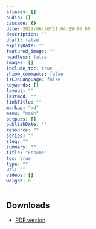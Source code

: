 ```yaml
---
aliases: []
audio: []
cascade: {}
date: 2022-06-26T21:04:19-05:00
description: ""
draft: false
expiryDate: ""
featured_image: ""
headless: false
images: []
include_toc: true
shiow_comments: false
isCJKLanguage: false
keywords: []
layout: ""
lastmod: ""
linkTitle: ""
markup: "md"
menu: "main"
outputs: []
publishDate: ""
resource: ""
series: ""
slug: ""
summary: ""
title: "Resume"
toc: true
type: ""
url: ""
videos: []
weight: 0
---
```


## Downloads

- [PDF version](https://github.com/NicholasSynovic/nsynovic.dev/raw/main/static/resumes/Nicholas_Synovic-Resume.pdf)
